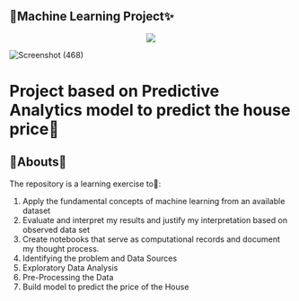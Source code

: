 ## 🏡Machine Learning Project✨ ##

<!-- ![ML Project](https://user-images.githubusercontent.com/84815622/181273476-f7ee08f5-3fb1-4b25-933f-e75e33ba3988.jpg) -->

<p align="center">
  <img src="https://user-images.githubusercontent.com/84815622/181273476-f7ee08f5-3fb1-4b25-933f-e75e33ba3988.jpg" />
</p>

![Screenshot (468)](https://user-images.githubusercontent.com/84815622/181276756-3cbb5ca6-8d2a-4468-bc21-0fe797028e94.png)

# Project based on Predictive Analytics model to predict the house price💢

## 🎪Abouts📢 

The repository is a learning exercise to🎃:
1. Apply the fundamental concepts of machine learning from an available dataset
2. Evaluate and interpret my results and justify my interpretation based on observed data set
3. Create notebooks that serve as computational records and document my thought process.
4. Identifying the problem and Data Sources
5. Exploratory Data Analysis
6. Pre-Processing the Data
7. Build model to predict the price of the House
